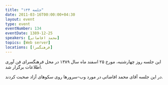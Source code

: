 ```yaml
---
title: "جلسه ۱۳۴"
date: 2011-03-16T00:00:00+04:30
layout: event
type: event
eventNumber: 134
eventDate: 1389-12-25
speakers: [محمد افاضاتی]
topics: [Web server]
locations: [فرهنگسرا]
---
```

این جلسه روز چهارشنبه، مورخ ۲۵ اسفند ماه سال ۱۳۸۹ در محل فرهنگسرای فن آوری اطلاعات برگزار شد.

در این جلسه آقای محمد افاضاتی در مورد وب-سرورها روی سکوهای آزاد صحبت کردند.